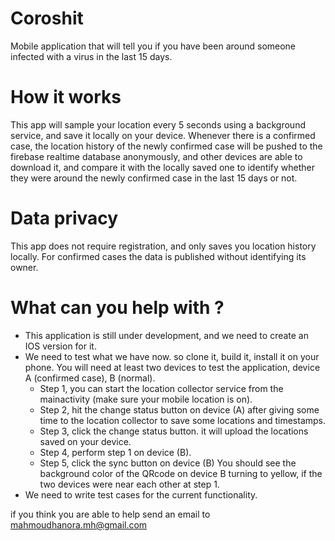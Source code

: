 # Coroshit
Mobile application that will tell you if you have been around someone infected with a virus in the last 15 days.
# How it works
This app will sample your location every 5 seconds using a background service, and save it locally on your device. Whenever there is a confirmed case, the location history of the newly confirmed case will be pushed to the firebase realtime database anonymously, and other devices are able to download it, and compare it with the locally saved one to identify whether they were around the newly confirmed case in the last 15 days or not.

# Data privacy
This app does not require registration, and only saves you location history locally. For confirmed cases the data is published without identifying its owner. 

# What can you help with ?
- This application is still under development, and we need to create an IOS version for it.
- We need to test what we have now. so clone it, build it, install it on your phone. You will need at least two devices to test the application, device A (confirmed case), B (normal). 
  - Step 1, you can start the location collector service from the mainactivity (make sure your mobile location is on).
  - Step 2, hit the change status button on device (A) after giving some time to the location collector to save some locations and timestamps.
  - Step 3, click the change status button. it will upload the locations saved on your device.
  - Step 4, perform step 1 on device (B).
  - Step 5, click the sync button on device (B)
  You should see the background color of the QRcode on device B turning to yellow, if the two devices were near each other at step 1.
- We need to write test cases for the current functionality. 

if you think you are able to help send an email to mahmoudhanora.mh@gmail.com
